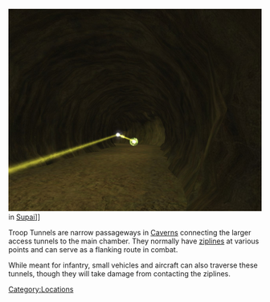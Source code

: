 ![](images/TroopTunnel.jpg "fig:TroopTunnel.jpg") in
[Supai](Supai.md)\]\]

Troop Tunnels are narrow passageways in [Caverns](Caverns.md)
connecting the larger access tunnels to the main chamber. They normally
have [ziplines](zipline.md) at various points and can serve as a
flanking route in combat.

While meant for infantry, small vehicles and aircraft can also traverse
these tunnels, though they will take damage from contacting the
ziplines.

[Category:Locations](Category:Locations.md)
